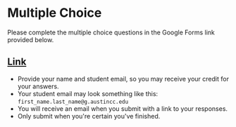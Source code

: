 # Multiple Choice

Please complete the multiple choice questions in the Google Forms link provided below.

## [Link](https://forms.gle/1zz7zMjzXygGfxgN6)

- Provide your name and student email, so you may receive your credit for your answers.
- Your student email may look something like this: `first_name.last_name@g.austincc.edu`
- You will receive an email when you submit with a link to your responses. 
- Only submit when you're certain you've finished.
